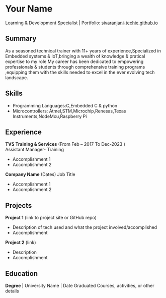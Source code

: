 
# Your Name
Learning & Development Specialist | Portfolio: [sivaranjani-techie.github.io](https://sivaranjani-techie.github.io/sivaranjani/)

## Summary
As a seasoned technical trainer with 11+ years of experience,Specialized in Embedded systems & IoT,bringing a wealth of knowledge & pratical expertise to my role.My career has been dedicated to empowering professionals & students through comprehensive training programs ,equipping them with the skills needed to excel in the ever evolving tech landscape.

## Skills
- Programming Languages:C,Embedded C & python 
- Microcontrollers: Atmel,STM,Microchip,Renesas,Texas Instruments,NodeMcu,Raspberry Pi
  

## Experience
**TVS Training & Services** (From Feb – 2017 To Dec-2023 )   
Assistant Manager- Training
- Accomplishment 1
- Accomplishment 2  

**Company Name** (Dates)
Job Title
- Accomplishment 1
- Accomplishment 2

## Projects
**Project 1** (link to project site or GitHub repo)  
- Description of tech used and what the project involved/accomplished
- Accomplishment 

**Project 2** (link)
- Description 
- Accomplishment

## Education
**Degree** | University Name | Date Graduated
Courses, activities, or other details
